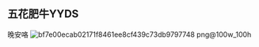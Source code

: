 ## 五花肥牛YYDS

晚安咯
![bf7e00ecab02171f8461ee8cf439c73db9797748 png@100w_100h](https://user-images.githubusercontent.com/96171305/146952635-03086ad8-4575-4def-b282-753c63af1ce3.png)


